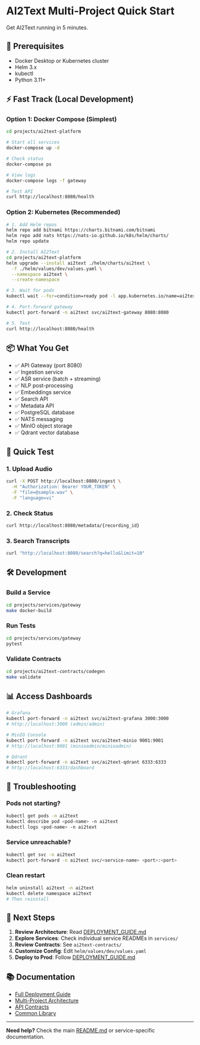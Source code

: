 # AI2Text Multi-Project Quick Start

Get AI2Text running in 5 minutes.

## 🚀 Prerequisites

- Docker Desktop or Kubernetes cluster
- Helm 3.x
- kubectl
- Python 3.11+

## ⚡ Fast Track (Local Development)

### Option 1: Docker Compose (Simplest)

```bash
cd projects/ai2text-platform

# Start all services
docker-compose up -d

# Check status
docker-compose ps

# View logs
docker-compose logs -f gateway

# Test API
curl http://localhost:8080/health
```

### Option 2: Kubernetes (Recommended)

```bash
# 1. Add Helm repos
helm repo add bitnami https://charts.bitnami.com/bitnami
helm repo add nats https://nats-io.github.io/k8s/helm/charts/
helm repo update

# 2. Install AI2Text
cd projects/ai2text-platform
helm upgrade --install ai2text ./helm/charts/ai2text \
  -f ./helm/values/dev/values.yaml \
  --namespace ai2text \
  --create-namespace

# 3. Wait for pods
kubectl wait --for=condition=ready pod -l app.kubernetes.io/name=ai2text -n ai2text --timeout=300s

# 4. Port-forward gateway
kubectl port-forward -n ai2text svc/ai2text-gateway 8080:8080

# 5. Test
curl http://localhost:8080/health
```

## 📦 What You Get

- ✅ API Gateway (port 8080)
- ✅ Ingestion service
- ✅ ASR service (batch + streaming)
- ✅ NLP post-processing
- ✅ Embeddings service
- ✅ Search API
- ✅ Metadata API
- ✅ PostgreSQL database
- ✅ NATS messaging
- ✅ MinIO object storage
- ✅ Qdrant vector database

## 🧪 Quick Test

### 1. Upload Audio

```bash
curl -X POST http://localhost:8080/ingest \
  -H "Authorization: Bearer YOUR_TOKEN" \
  -F "file=@sample.wav" \
  -F "language=vi"
```

### 2. Check Status

```bash
curl http://localhost:8080/metadata/{recording_id}
```

### 3. Search Transcripts

```bash
curl "http://localhost:8080/search?q=hello&limit=10"
```

## 🛠️ Development

### Build a Service

```bash
cd projects/services/gateway
make docker-build
```

### Run Tests

```bash
cd projects/services/gateway
pytest
```

### Validate Contracts

```bash
cd projects/ai2text-contracts/codegen
make validate
```

## 📊 Access Dashboards

```bash
# Grafana
kubectl port-forward -n ai2text svc/ai2text-grafana 3000:3000
# http://localhost:3000 (admin/admin)

# MinIO Console
kubectl port-forward -n ai2text svc/ai2text-minio 9001:9001
# http://localhost:9001 (minioadmin/minioadmin)

# Qdrant
kubectl port-forward -n ai2text svc/ai2text-qdrant 6333:6333
# http://localhost:6333/dashboard
```

## 🐛 Troubleshooting

### Pods not starting?

```bash
kubectl get pods -n ai2text
kubectl describe pod <pod-name> -n ai2text
kubectl logs <pod-name> -n ai2text
```

### Service unreachable?

```bash
kubectl get svc -n ai2text
kubectl port-forward -n ai2text svc/<service-name> <port>:<port>
```

### Clean restart

```bash
helm uninstall ai2text -n ai2text
kubectl delete namespace ai2text
# Then reinstall
```

## 🎯 Next Steps

1. **Review Architecture**: Read [DEPLOYMENT_GUIDE.md](DEPLOYMENT_GUIDE.md)
2. **Explore Services**: Check individual service READMEs in `services/`
3. **Review Contracts**: See `ai2text-contracts/`
4. **Customize Config**: Edit `helm/values/dev/values.yaml`
5. **Deploy to Prod**: Follow [DEPLOYMENT_GUIDE.md](DEPLOYMENT_GUIDE.md)

## 📚 Documentation

- [Full Deployment Guide](DEPLOYMENT_GUIDE.md)
- [Multi-Project Architecture](MULTI_PROJECT_GUIDE.md)
- [API Contracts](ai2text-contracts/README.md)
- [Common Library](ai2text-common/README.md)

---

**Need help?** Check the main [README.md](README.md) or service-specific documentation.


